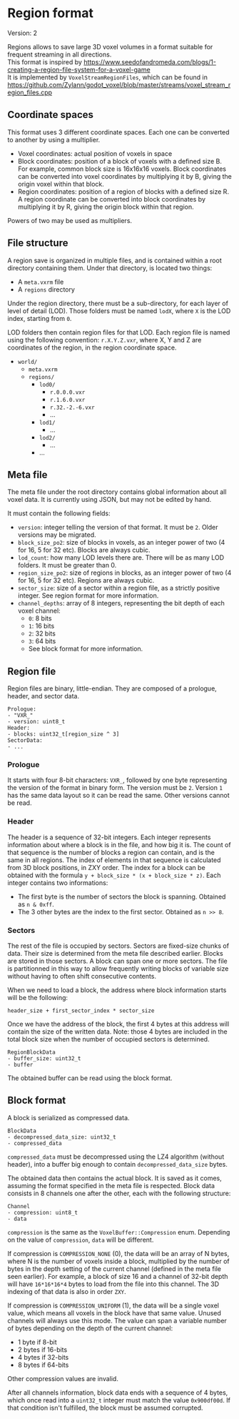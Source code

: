 Region format
==================

Version: 2

Regions allows to save large 3D voxel volumes in a format suitable for frequent streaming in all directions.  
This format is inspired by https://www.seedofandromeda.com/blogs/1-creating-a-region-file-system-for-a-voxel-game  
It is implemented by `VoxelStreamRegionFiles`, which can be found in https://github.com/Zylann/godot_voxel/blob/master/streams/voxel_stream_region_files.cpp


Coordinate spaces
-------------------

This format uses 3 different coordinate spaces. Each one can be converted to another by using a multiplier.

- Voxel coordinates: actual position of voxels in space
- Block coordinates: position of a block of voxels with a defined size B. For example, common block size is 16x16x16 voxels. Block coordinates can be converted into voxel coordinates by multiplying it by B, giving the origin voxel within that block.
- Region coordinates: position of a region of blocks with a defined size R. A region coordinate can be converted into block coordinates by multiplying it by R, giving the origin block within that region.

Powers of two may be used as multipliers.


File structure
----------------

A region save is organized in multiple files, and is contained within a root directory containing them.
Under that directory, is located two things:

- A `meta.vxrm` file
- A `regions` directory

Under the region directory, there must be a sub-directory, for each layer of level of detail (LOD). Those folders must be named `lodX`, where `X` is the LOD index, starting from `0`.

LOD folders then contain region files for that LOD.
Each region file is named using the following convention: `r.X.Y.Z.vxr`, where X, Y and Z are coordinates of the region, in the region coordinate space.

- `world/`
	- `meta.vxrm`
	- `regions/`
		- `lod0/`
			- `r.0.0.0.vxr`
			- `r.1.6.0.vxr`
			- `r.32.-2.-6.vxr`
			- ...
		- `lod1/`
			- ...
		- `lod2/`
			- ...
		- ...


Meta file
------------

The meta file under the root directory contains global information about all voxel data. It is currently using JSON, but may not be edited by hand.

It must contain the following fields:

- `version`: integer telling the version of that format. It must be `2`. Older versions may be migrated.
- `block_size_po2`: size of blocks in voxels, as an integer power of two (4 for 16, 5 for 32 etc). Blocks are always cubic.
- `lod_count`: how many LOD levels there are. There will be as many LOD folders. It must be greater than 0.
- `region_size_po2`: size of regions in blocks, as an integer power of two (4 for 16, 5 for 32 etc). Regions are always cubic.
- `sector_size`: size of a sector within a region file, as a strictly positive integer. See region format for more information.
- `channel_depths`: array of 8 integers, representing the bit depth of each voxel channel:
	- `0`: 8 bits
	- `1`: 16 bits
	- `2`: 32 bits
	- `3`: 64 bits
	- See block format for more information.


Region file
-------------

Region files are binary, little-endian. They are composed of a prologue, header, and sector data.

```
Prologue:
- "VXR_"
- version: uint8_t
Header:
- blocks: uint32_t[region_size ^ 3]
SectorData:
- ...
```

### Prologue

It starts with four 8-bit characters: `VXR_`, followed by one byte representing the version of the format in binary form. The version must be `2`. Version `1` has the same data layout so it can be read the same. Other versions cannot be read.

### Header

The header is a sequence of 32-bit integers. Each integer represents information about where a block is in the file, and how big it is. The count of that sequence is the number of blocks a region can contain, and is the same in all regions. The index of elements in that sequence is calculated from 3D block positions, in ZXY order. The index for a block can be obtained with the formula `y + block_size * (x + block_size * z)`.
Each integer contains two informations:
- The first byte is the number of sectors the block is spanning. Obtained as `n & 0xff`.
- The 3 other bytes are the index to the first sector. Obtained as `n >> 8`.

### Sectors

The rest of the file is occupied by sectors.
Sectors are fixed-size chunks of data. Their size is determined from the meta file described earlier.
Blocks are stored in those sectors. A block can span one or more sectors.
The file is partitionned in this way to allow frequently writing blocks of variable size without having to often shift consecutive contents.

When we need to load a block, the address where block information starts will be the following:
```
header_size + first_sector_index * sector_size
```

Once we have the address of the block, the first 4 bytes at this address will contain the size of the written data.
Note: those 4 bytes are included in the total block size when the number of occupied sectors is determined.

```
RegionBlockData
- buffer_size: uint32_t
- buffer
```

The obtained buffer can be read using the block format.


Block format
--------------

A block is serialized as compressed data.

```
BlockData
- decompressed_data_size: uint32_t
- compressed_data
```

`compressed_data` must be decompressed using the LZ4 algorithm (without header), into a buffer big enough to contain `decompressed_data_size` bytes.

The obtained data then contains the actual block. It is saved as it comes, assuming the format specified in the meta file is respected.
Block data consists in 8 channels one after the other, each with the following structure:

```
Channel
- compression: uint8_t
- data
```

`compression` is the same as the `VoxelBuffer::Compression` enum.
Depending on the value of `compression`, `data` will be different.

If compression is `COMPRESSION_NONE` (0), the data will be an array of N bytes, where N is the number of voxels inside a block, multiplied by the number of bytes in the depth setting of the current channel (defined in the meta file seen earlier). For example, a block of size 16 and a channel of 32-bit depth will have `16*16*16*4` bytes to load from the file into this channel.
The 3D indexing of that data is also in order `ZXY`.

If compression is `COMPRESSION_UNIFORM` (1), the data will be a single voxel value, which means all voxels in the block have that same value. Unused channels will always use this mode. The value can span a variable number of bytes depending on the depth of the current channel:
- 1 byte if 8-bit
- 2 bytes if 16-bits
- 4 bytes if 32-bits
- 8 bytes if 64-bits

Other compression values are invalid.

After all channels information, block data ends with a sequence of 4 bytes, which once read into a `uint32_t` integer must match the value `0x900df00d`. If that condition isn't fulfilled, the block must be assumed corrupted.
